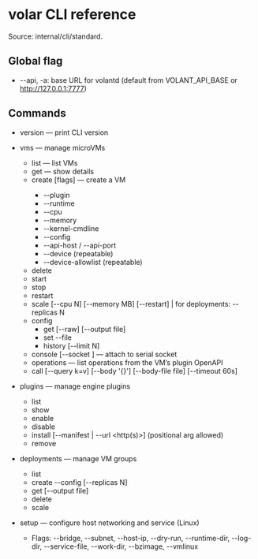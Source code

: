 # volar CLI reference

Source: internal/cli/standard.

## Global flag
- --api, -a: base URL for volantd (default from VOLANT_API_BASE or http://127.0.0.1:7777)

## Commands

- version — print CLI version
- vms — manage microVMs
  - list — list VMs
  - get <name> — show details
  - create <name> [flags] — create a VM
    - --plugin <name>
    - --runtime <type>
    - --cpu <n>
    - --memory <mb>
    - --kernel-cmdline <extra>
    - --config <path to JSON>
    - --api-host <host> / --api-port <port>
    - --device <pci> (repeatable)
    - --device-allowlist <pattern> (repeatable)
  - delete <name>
  - start <name>
  - stop <name>
  - restart <name>
  - scale <name> [--cpu N] [--memory MB] [--restart] | for deployments: --replicas N
  - config
    - get <name> [--raw] [--output file]
    - set <name> --file <path>
    - history <name> [--limit N]
  - console <name> [--socket <path>] — attach to serial socket
  - operations <vm> — list operations from the VM’s plugin OpenAPI
  - call <vm> <operation-id> [--query k=v] [--body '{}'] [--body-file file] [--timeout 60s]

- plugins — manage engine plugins
  - list
  - show <name>
  - enable <name>
  - disable <name>
  - install [--manifest <file> | --url <http(s)>] (positional arg allowed)
  - remove <name>

- deployments — manage VM groups
  - list
  - create <name> --config <file> [--replicas N]
  - get <name> [--output file]
  - delete <name>
  - scale <name> <replicas>

- setup — configure host networking and service (Linux)
  - Flags: --bridge, --subnet, --host-ip, --dry-run, --runtime-dir, --log-dir,
           --service-file, --work-dir, --bzimage, --vmlinux

